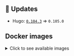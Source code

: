 ## :heartbeat: Updates

* Hugo: [`0.104.3`](https://github.com/klakegg/docker-hugo/releases/tag/0.104.3) => `0.105.0`


## Docker images

<details>
<summary>Click to see available images</summary>

This release is available from Docker Hub as project `klakegg/hugo` with the following tags:

| Alias tags                   | Version specific tags                      |
| ---------------------------- | ------------------------------------------ |
| `busybox`, `latest`          | `0.105.0-busybox`, `0.105.0`                     |
| `busybox-ci`, `ci`           | `0.105.0-busybox-ci`, `0.105.0-ci`               |
| `busybox-onbuild`, `onbuild` | `0.105.0-busybox-onbuild`, `0.105.0-onbuild`     |
| `alpine`                     | `0.105.0-alpine`                              |
| `alpine-ci`                  | `0.105.0-alpine-ci`                           |
| `alpine-onbuild`             | `0.105.0-alpine-onbuild`                      |
| `asciidoctor`                | `0.105.0-asciidoctor`                         |
| `asciidoctor-ci`             | `0.105.0-asciidoctor-ci`                      |
| `asciidoctor-onbuild`        | `0.105.0-asciidoctor-onbuild`                 |
| `pandoc`                     | `0.105.0-pandoc`                              |
| `pandoc-ci`                  | `0.105.0-pandoc-ci`                           |
| `pandoc-onbuild`             | `0.105.0-pandoc-onbuild`                      |
| `ext-alpine`                 | `0.105.0-ext-alpine`                          |
| `ext-alpine-ci`              | `0.105.0-ext-alpine-ci`                       |
| `ext-alpine-onbuild`         | `0.105.0-ext-alpine-onbuild`                  |
| `ext-asciidoctor`            | `0.105.0-ext-asciidoctor`                     |
| `ext-asciidoctor-ci`         | `0.105.0-ext-asciidoctor-ci`                  |
| `ext-asciidoctor-onbuild`    | `0.105.0-ext-asciidoctor-onbuild`             |
| `ext-pandoc`                 | `0.105.0-ext-pandoc`                          |
| `ext-pandoc-ci`              | `0.105.0-ext-pandoc-ci`                       |
| `ext-pandoc-onbuild`         | `0.105.0-ext-pandoc-onbuild`                  |
| `debian`                     | `0.105.0-debian`                              |
| `debian-ci`                  | `0.105.0-debian-ci`                           |
| `debian-onbuild`             | `0.105.0-debian-onbuild`                      |
| `ext-debian`, `ext`, `latest-ext` | `0.105.0-ext-debian`, `0.105.0-ext`         |
| `ext-debian-ci`, `ext-ci`    | `0.105.0-ext-debian-ci`, `0.105.0-ext-ci`        |
| `ext-debian-onbuild`, `ext-onbuild` | `0.105.0-ext-debian-onbuild`, `0.105.0-ext-onbuild` |
| `ubuntu`                     | `0.105.0-ubuntu`                            |
| `ubuntu-ci`                  | `0.105.0-ubuntu-ci`                         |
| `ubuntu-onbuild`             | `0.105.0-ubuntu-onbuild`                    |
| `ext-ubuntu`                 | `0.105.0-ext-ubuntu`                        |
| `ext-ubuntu-ci`              | `0.105.0-ext-ubuntu-ci`                     |
| `ext-ubuntu-onbuild`         | `0.105.0-ext-ubuntu-onbuild`                |
</details>